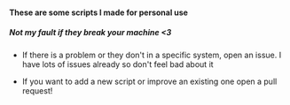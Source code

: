 #### These are some scripts I made for personal use

##### Not my fault if they break your machine <3

* If there is a problem or they don't in a specific system, open an issue. I have lots of issues already so don't feel bad about it

* If you want to add a new script or improve an existing one open a pull request!
